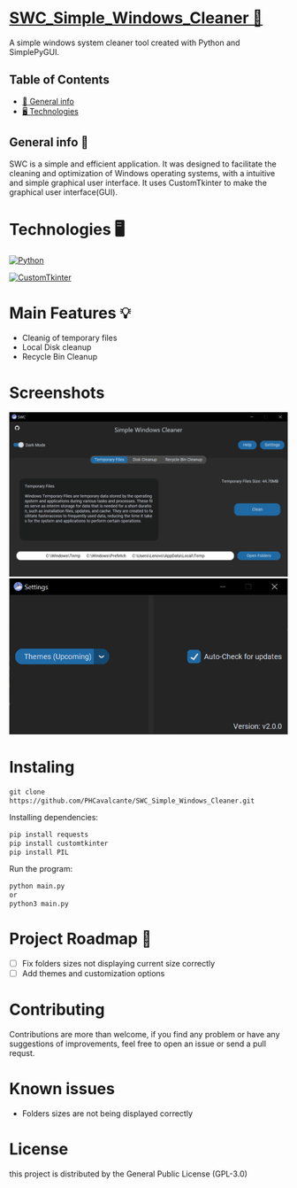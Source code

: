 # [SWC_Simple_Windows_Cleaner 🧹](https://phcavalcante.github.io/SWC-Site/)

A simple windows system cleaner tool created with Python and SimplePyGUI.

## Table of Contents

* [🔎 General info](#general-info)
* [🖥 Technologies](#technologies)

## General info 🔎

SWC is a simple and efficient application. It was designed to facilitate the cleaning and optimization of Windows operating systems, with a intuitive and simple graphical user interface. It uses CustomTkinter to make the graphical user interface(GUI).

# Technologies 🖥

[![Python](https://img.shields.io/badge/python-3670A0?style=for-the-badge&logo=python&logoColor=ffdd54)](https://www.python.org/downloads/release/python-3114/)

[![CustomTkinter](https://img.shields.io/badge/CustomTkinter-3670A0?style=for-the-badge&logo=python&logoColor=ffdd54)](https://customtkinter.tomschimansky.com)

# Main Features 💡

- Cleanig of temporary files
- Local Disk cleanup 
- Recycle Bin Cleanup

# Screenshots

![Main Window](https://github.com/PHCavalcante/SWC_Simple_Windows_Cleaner/blob/main/screenshots/main_screen.PNG)
![Settings Window](https://github.com/PHCavalcante/SWC_Simple_Windows_Cleaner/blob/main/screenshots/settings_window.PNG)

# Instaling

```
git clone https://github.com/PHCavalcante/SWC_Simple_Windows_Cleaner.git
```

Installing dependencies:

```
pip install requests
pip install customtkinter
pip install PIL
```

Run the program:
```
python main.py
or
python3 main.py
```

# Project Roadmap 🚀

- [ ] Fix folders sizes not displaying current size correctly
- [ ] Add themes and customization options

# Contributing

Contributions are more than welcome, if you find any problem or have any suggestions of improvements, feel free to open an issue or send a pull requst.

# Known issues

* Folders sizes are not being displayed correctly

# License

this project is distributed by the General Public License (GPL-3.0)